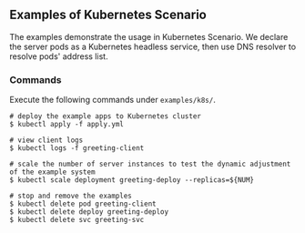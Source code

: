 ## Examples of Kubernetes Scenario

The examples demonstrate the usage in Kubernetes Scenario. We declare the server pods as a Kubernetes headless service,
then use DNS resolver to resolve pods' address list.

### Commands

Execute the following commands under `examples/k8s/`.

```
# deploy the example apps to Kubernetes cluster
$ kubectl apply -f apply.yml

# view client logs
$ kubectl logs -f greeting-client

# scale the number of server instances to test the dynamic adjustment of the example system
$ kubectl scale deployment greeting-deploy --replicas=${NUM}

# stop and remove the examples
$ kubectl delete pod greeting-client
$ kubectl delete deploy greeting-deploy
$ kubectl delete svc greeting-svc
```